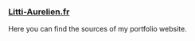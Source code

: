 <p>
  <h3><a href="http://litti-aurelien.fr">Litti-Aurelien.fr</a></h3>

  <p>
    Here you can find the sources of my portfolio website.
  </p>
</p>
